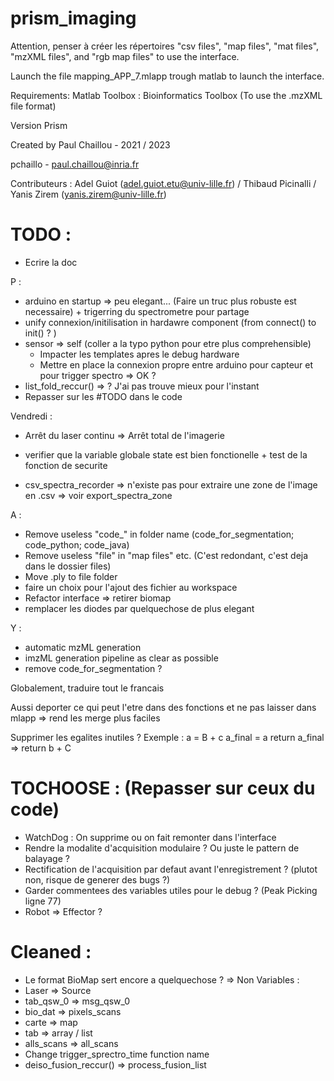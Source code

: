 ﻿# prism_imaging


Attention, penser à créer les répertoires "csv files", "map files", "mat files", "mzXML files", and "rgb map files" to use the interface.

Launch the file mapping_APP_7.mlapp trough matlab to launch the interface.

Requirements: 
Matlab Toolbox : Bioinformatics Toolbox (To use the .mzXML file format)

Version Prism 

Created by Paul Chaillou - 2021 / 2023

pchaillo - paul.chaillou@inria.fr

Contributeurs : Adel Guiot (adel.guiot.etu@univ-lille.fr) / Thibaud Picinalli / Yanis Zirem (yanis.zirem@univ-lille.fr)


# TODO :
- Ecrire la doc

P :
- arduino en startup => peu elegant... (Faire un truc plus robuste est necessaire) + trigerring du spectrometre pour partage
- unify connexion/initilisation in hardawre component (from connect() to init() ? )
- sensor => self (coller a la typo python pour etre plus comprehensible)
	- Impacter les templates apres le debug hardware
	- Mettre en place la connexion propre entre arduino pour capteur et pour trigger spectro => OK ?
- list_fold_reccur() => ? J'ai pas trouve mieux pour l'instant
- Repasser sur les #TODO dans le code

Vendredi : 
- Arrêt du laser continu => Arrêt total de l'imagerie 
- verifier que la variable globale state est bien fonctionelle + test de la fonction de securite

- csv_spectra_recorder => n'existe pas pour extraire une zone de l'image en .csv => voir export_spectra_zone

A :
- Remove useless "code_" in folder name (code_for_segmentation; code_python; code_java)
- Remove useless "file" in "map files" etc. (C'est redondant, c'est deja dans le dossier files)
- Move .ply to file folder
- faire un choix pour l'ajout des fichier au workspace
- Refactor interface => retirer biomap
- remplacer les diodes par quelquechose de plus elegant

Y :
- automatic mzML generation
- imzML generation pipeline as clear as possible
- remove code_for_segmentation ?

Globalement, traduire tout le francais

Aussi deporter ce qui peut l'etre dans des fonctions et ne pas laisser dans mlapp => rend les merge plus faciles

Supprimer les egalites inutiles ? 
Exemple :
a = B + c
a_final = a
return a_final
=>
return b + C

# TOCHOOSE : (Repasser sur ceux du code) 
- WatchDog : On supprime ou on fait remonter dans l'interface
- Rendre la modalite d'acquisition modulaire ? Ou juste le pattern de balayage ?
- Rectification de l'acquisition par defaut avant l'enregistrement ? (plutot non, risque de generer des bugs ?)
- Garder commentees des variables utiles pour le debug ? (Peak Picking ligne 77)
- Robot => Effector ?


# Cleaned :
- Le format BioMap sert encore a quelquechose ? => Non
Variables :
- Laser => Source
- tab_qsw_0 => msg_qsw_0
- bio_dat => pixels_scans
- carte => map
- tab => array / list
- alls_scans => all_scans
- Change trigger_sprectro_time function name
- deiso_fusion_reccur() => process_fusion_list
